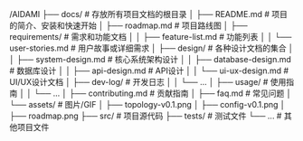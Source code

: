 /AIDAMI
├── docs/                      # 存放所有项目文档的根目录
│   ├── README.md              # 项目的简介、安装和快速开始
│   ├── roadmap.md             # 项目路线图
│   ├── requirements/          # 需求和功能文档
│   │   ├── feature-list.md      # 功能列表
│   │   └── user-stories.md      # 用户故事或详细需求
│   ├── design/                # 各种设计文档的集合
│   │   ├── system-design.md     # 核心系统架构设计
│   │   ├── database-design.md     # 数据库设计
│   │   ├── api-design.md          # API设计
│   │   └── ui-ux-design.md        # UI/UX设计文档
│   ├── dev-log/               # 开发日志
│   │   └── ...
│   ├── usage/                 # 使用指南
│   │   └── ...
│   ├── contributing.md        # 贡献指南
│   ├── faq.md                 # 常见问题
│   └── assets/                # 图片/GIF
│       ├── topology-v0.1.png
│       ├── config-v0.1.png
│       ├── roadmap.png
├── src/                       # 项目源代码
├── tests/                     # 测试文件
└── ...                        # 其他项目文件

